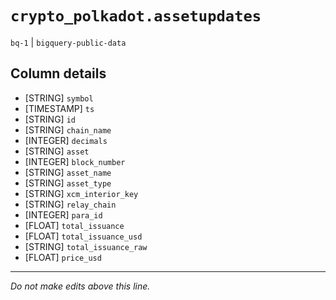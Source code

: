 # `crypto_polkadot.assetupdates`
`bq-1` | `bigquery-public-data`

## Column details
* [STRING]    `symbol`
* [TIMESTAMP] `ts`
* [STRING]    `id`
* [STRING]    `chain_name`
* [INTEGER]   `decimals`
* [STRING]    `asset`
* [INTEGER]   `block_number`
* [STRING]    `asset_name`
* [STRING]    `asset_type`
* [STRING]    `xcm_interior_key`
* [STRING]    `relay_chain`
* [INTEGER]   `para_id`
* [FLOAT]     `total_issuance`
* [FLOAT]     `total_issuance_usd`
* [STRING]    `total_issuance_raw`
* [FLOAT]     `price_usd`

-------------------------------------------------------------------------------
*Do not make edits above this line.*
